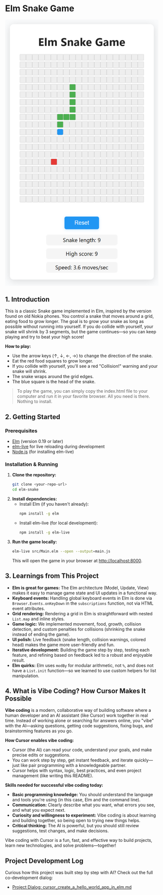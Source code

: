 # Elm Snake Game

![Screenshot of Elm Snake Game](ElmSnakeGame.png)

## 1. Introduction

This is a classic Snake game implemented in Elm, inspired by the version found on old Nokia phones. You control a snake that moves around a grid, eating food to grow longer. The goal is to grow your snake as long as possible without running into yourself. If you do collide with yourself, your snake will shrink by 3 segments, but the game continues—so you can keep playing and try to beat your high score!

**How to play:**
- Use the arrow keys (↑, ↓, ←, →) to change the direction of the snake.
- Eat the red food squares to grow longer.
- If you collide with yourself, you'll see a red "Collision!" warning and your snake will shrink.
- The snake wraps around the grid edges.
- The blue square is the head of the snake.

> To play the game, you can simply copy the index.html file to your computer and run it in your favorite browser. All you need is there. Nothing to install. 

## 2. Getting Started

### Prerequisites
- [Elm](https://guide.elm-lang.org/install/elm.html) (version 0.19 or later)
- [elm-live](https://github.com/wking-io/elm-live) for live reloading during development
- [Node.js](https://nodejs.org/) (for installing elm-live)

### Installation & Running
1. **Clone the repository:**
   ```sh
   git clone <your-repo-url>
   cd elm-snake
   ```
2. **Install dependencies:**
   - Install Elm (if you haven't already):
     ```sh
     npm install -g elm
     ```
   - Install elm-live (for local development):
     ```sh
     npm install -g elm-live
     ```
3. **Run the game locally:**
   ```sh
   elm-live src/Main.elm --open --output=main.js
   ```
   This will open the game in your browser at [http://localhost:8000](http://localhost:8000).

## 3. Learnings from This Project

- **Elm is great for games:** The Elm architecture (Model, Update, View) makes it easy to manage game state and UI updates in a functional way.
- **Keyboard events:** Handling global keyboard events in Elm is done via `Browser.Events.onKeyDown` in the `subscriptions` function, not via HTML event attributes.
- **Grid rendering:** Rendering a grid in Elm is straightforward with nested `List.map` and inline styles.
- **Game logic:** We implemented movement, food, growth, collision detection, and custom penalties for collisions (shrinking the snake instead of ending the game).
- **UI polish:** Live feedback (snake length, collision warnings, colored head) makes the game more user-friendly and fun.
- **Iterative development:** Building the game step by step, testing each feature, and refining based on feedback led to a robust and enjoyable result.
- **Elm quirks:** Elm uses `modBy` for modular arithmetic, not `%`, and does not have a `List.init` function—so we learned to use custom helpers for list manipulation.

## 4. What is Vibe Coding? How Cursor Makes It Possible

**Vibe coding** is a modern, collaborative way of building software where a human developer and an AI assistant (like Cursor) work together in real time. Instead of working alone or searching for answers online, you "vibe" with the AI—asking questions, getting code suggestions, fixing bugs, and brainstorming features as you go.

**How Cursor enables vibe coding:**
- Cursor (the AI) can read your code, understand your goals, and make precise edits or suggestions.
- You can work step by step, get instant feedback, and iterate quickly—just like pair programming with a knowledgeable partner.
- Cursor helps with syntax, logic, best practices, and even project management (like writing this README).

**Skills needed for successful vibe coding today:**
- **Basic programming knowledge:** You should understand the language and tools you're using (in this case, Elm and the command line).
- **Communication:** Clearly describe what you want, what errors you see, and what you expect next.
- **Curiosity and willingness to experiment:** Vibe coding is about learning and building together, so being open to trying new things helps.
- **Critical thinking:** The AI is powerful, but you should still review suggestions, test changes, and make decisions.

Vibe coding with Cursor is a fun, fast, and effective way to build projects, learn new technologies, and solve problems—together!

## Project Development Log

Curious how this project was built step by step with AI? Check out the full co-development dialog:

- [Project Dialog: cursor_create_a_hello_world_app_in_elm.md](cursor_create_a_hello_world_app_in_elm.md) 